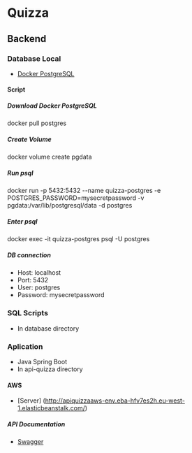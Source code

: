 # Quizza

## Backend
### Database Local
- [Docker PostgreSQL](https://hub.docker.com/_/postgres)
#### Script
##### Download Docker PostgreSQL
docker pull postgres
##### Create Volume
docker volume create pgdata
##### Run psql
docker run -p 5432:5432 --name quizza-postgres -e POSTGRES_PASSWORD=mysecretpassword -v pgdata:/var/lib/postgresql/data -d postgres
##### Enter psql
docker exec -it quizza-postgres psql -U postgres
##### DB connection
- Host: localhost
- Port: 5432
- User: postgres
- Password: mysecretpassword

### SQL Scripts
- In database directory

### Aplication
- Java Spring Boot
- In api-quizza directory
#### AWS
- [Server] (http://apiquizzaaws-env.eba-hfv7es2h.eu-west-1.elasticbeanstalk.com/)
##### API Documentation
- [Swagger](http://localhost:8080/swagger-ui.html)